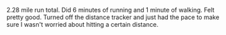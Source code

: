 2.28 mile run total. Did 6 minutes of running and 1 minute of walking. Felt pretty good. Turned off the distance tracker and just had the pace to make sure I wasn't worried about hitting a certain distance.